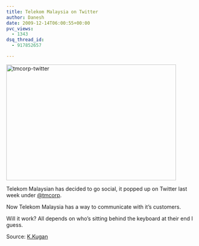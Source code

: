 ```yaml
---
title: Telekom Malaysia on Twitter
author: Danesh
date: 2009-12-14T06:00:55+00:00
pvc_views:
  - 1343
dsq_thread_id:
  - 917852657

---
```

[<img loading="lazy" class="alignnone size-medium wp-image-1893" title="tmcorp-twitter" src="/wp-content/uploads/2009/12/tmcorp-twitter-450x308.png" alt="tmcorp-twitter" width="450" height="308" srcset="/wp-content/uploads/2009/12/tmcorp-twitter-450x308.png 450w, /wp-content/uploads/2009/12/tmcorp-twitter.png 793w" sizes="(max-width: 450px) 100vw, 450px" />][1]

Telekom Malaysian has decided to go social, it popped up on Twitter last week under [@tmcorp][2].

Now Telekom Malaysia has a way to communicate with it&#8217;s customers.

Will it work? All depends on who&#8217;s sitting behind the keyboard at their end I guess.

Source: [K.Kugan][3]

 [1]: /wp-content/uploads/2009/12/tmcorp-twitter.png
 [2]: http://twitter.com/tmcorp
 [3]: http://www.malaysianwireless.com/2009/12/telekom-malaysia-on-twitter.html